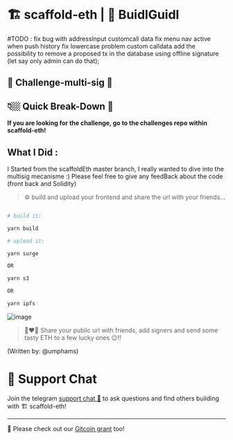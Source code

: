 # 🏗 scaffold-eth | 🏰 BuidlGuidl

#TODO : fix bug with addressInput customcall data
fix menu nav active when push history
fix lowercase problem custom calldata
add the possibility to remove a proposed tx in  the database using offline signature (let say only admin can do that);

## 🚩 Challenge-multi-sig 👛

## 👇🏼 Quick Break-Down 👛

**If you are looking for the challenge, go to the challenges repo within scaffold-eth!**

## What I Did :

I Started from the scaffoldEth master branch, I really wanted to dive into the multisig mecanisme :) Please feel free to give any feedBack about the code (front back and Solidity) 

> ⚙️ build and upload your frontend and share the url with your friends...

```bash

# build it:

yarn build

# upload it:

yarn surge

OR

yarn s3

OR

yarn ipfs
```

![image](https://user-images.githubusercontent.com/2653167/109540985-7575f780-7a80-11eb-9ebd-39079cc2eb55.png)

> 👩‍❤️‍👨 Share your public url with friends, add signers and send some tasty ETH to a few lucky ones 😉!!

(Written by: @umphams)

# 💬 Support Chat

Join the telegram [support chat 💬](https://t.me/joinchat/KByvmRe5wkR-8F_zz6AjpA) to ask questions and find others building with 🏗 scaffold-eth!

---

🙏 Please check out our [Gitcoin grant](https://gitcoin.co/grants/2851/scaffold-eth) too!
